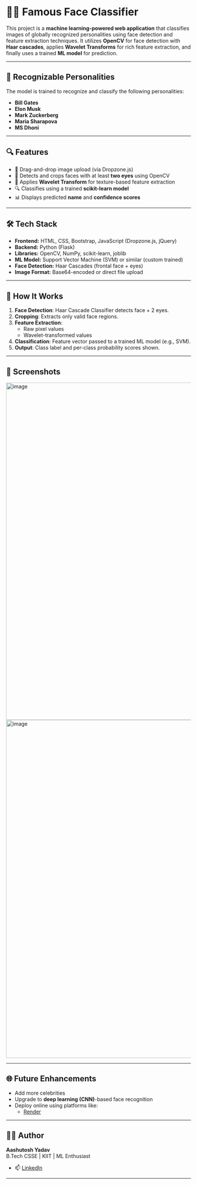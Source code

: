 # 🧠📸 Famous Face Classifier

This project is a **machine learning-powered web application** that classifies images of globally recognized personalities using face detection and feature extraction techniques. It utilizes **OpenCV** for face detection with **Haar cascades**, applies **Wavelet Transforms** for rich feature extraction, and finally uses a trained **ML model** for prediction.

---

## 👤 Recognizable Personalities

The model is trained to recognize and classify the following personalities:

- **Bill Gates**
- **Elon Musk**
- **Mark Zuckerberg**
- **Maria Sharapova**
- **MS Dhoni**

---

## 🔍 Features

- 📂 Drag-and-drop image upload (via Dropzone.js)
- 🧠 Detects and crops faces with at least **two eyes** using OpenCV
- 🌊 Applies **Wavelet Transform** for texture-based feature extraction
- 🔍 Classifies using a trained **scikit-learn model**
- 📊 Displays predicted **name** and **confidence scores**

---

## 🛠️ Tech Stack

- **Frontend:** HTML, CSS, Bootstrap, JavaScript (Dropzone.js, jQuery)
- **Backend:** Python (Flask)
- **Libraries:** OpenCV, NumPy, scikit-learn, joblib
- **ML Model:** Support Vector Machine (SVM) or similar (custom trained)
- **Face Detection:** Haar Cascades (frontal face + eyes)
- **Image Format:** Base64-encoded or direct file upload

---

## 🧠 How It Works

1. **Face Detection**: Haar Cascade Classifier detects face + 2 eyes.
2. **Cropping**: Extracts only valid face regions.
3. **Feature Extraction**:
   - Raw pixel values
   - Wavelet-transformed values
4. **Classification**: Feature vector passed to a trained ML model (e.g., SVM).
5. **Output**: Class label and per-class probability scores shown.

---

## 📸 Screenshots

<img width="920" alt="image" src="https://github.com/user-attachments/assets/055cfe13-c85b-4bfa-a251-bfb857182b35" />
<img width="922" alt="image" src="https://github.com/user-attachments/assets/4483bbdf-7984-42e9-81a3-31c4933516a5" />

---

## 🌐 Future Enhancements

- Add more celebrities
- Upgrade to **deep learning (CNN)**-based face recognition
- Deploy online using platforms like:
  - [Render](https://render.com/)

---

## 👨‍💻 Author

**Aashutosh Yadav**  
B.Tech CSSE | KIIT | ML Enthusiast

- 📫 [LinkedIn](http://www.linkedin.com/in/aashutosh-yadav-1a07352a5)

---


